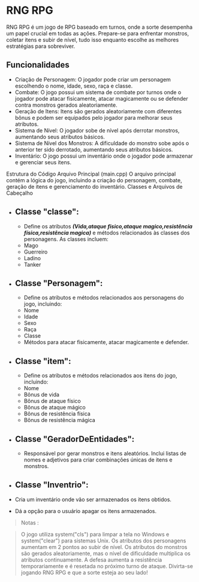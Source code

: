 
# RNG RPG

RNG RPG é um jogo de RPG baseado em turnos, onde a sorte desempenha um papel crucial em todas as ações. Prepare-se para enfrentar monstros, coletar itens e subir de nível, tudo isso enquanto escolhe as melhores estratégias para sobreviver.


## Funcionalidades
 * Criação de Personagem: O jogador pode criar um personagem escolhendo o nome, idade, sexo, raça e classe.
 * Combate: O jogo possui um sistema de combate por turnos onde o jogador pode atacar fisicamente, atacar magicamente ou se defender contra monstros gerados aleatoriamente.
 * Geração de Itens: Itens são gerados aleatoriamente com diferentes bônus e podem ser equipados pelo jogador para melhorar seus atributos.
 * Sistema de Nível: O jogador sobe de nível após derrotar monstros, aumentando seus atributos básicos.
 * Sistema de Nível dos Monstros: A dificuldade do monstro sobe após o anterior ter sido derrotado, aumentando seus atributos básicos.
 * Inventário: O jogo possui um inventário onde o jogador pode armazenar e gerenciar seus itens.


Estrutura do Código
Arquivo Principal (main.cpp)
O arquivo principal contém a lógica do jogo, incluindo a criação do personagem, combate, geração de itens e gerenciamento do inventário.
Classes e Arquivos de Cabeçalho

* ## Classe "classe":
   * Define os atributos ***(Vida,ataque fisico,ataque magico,resistência física,resistência magica)*** e métodos relacionados às classes dos personagens. As classes incluem:
   * Mago
   * Guerreiro
   * Ladino
   * Tanker
* ## Classe "Personagem":
  * Define os atributos e métodos relacionados aos personagens do jogo, incluindo:
  * Nome
  * Idade
  * Sexo
  * Raça
  * Classe 
  * Métodos para atacar fisicamente, atacar magicamente e defender.

* ## Classe "item":
  * Define os atributos e métodos relacionados aos itens do jogo, incluindo:
  * Nome
  * Bônus de vida
  * Bônus de ataque físico
  * Bônus de ataque mágico
  * Bônus de resistência física
  * Bônus de resistência mágica

* ## Classe "GeradorDeEntidades":
  * Responsável por gerar monstros e itens aleatórios. Inclui listas de nomes e adjetivos para criar combinações únicas de itens e monstros.
  
* ## Classe "Inventrio":
 * Cria um inventário onde vão ser armazenados os itens obtidos.
 * Dá a opção para o usuário apagar os itens armazenados.

> Notas : 

> O jogo utiliza system("cls") para limpar a tela no Windows e system("clear") para sistemas Unix.
> Os atributos dos personagens aumentam em 2 pontos ao subir de nível.
> Os atributos do monstros são gerados aleatoriamente, mas o nível de dificuldade multiplica os atributos continuamente.
> A defesa aumenta a resistência temporariamente e é resetada no próximo turno de ataque.
> Divirta-se jogando RNG RPG e que a sorte esteja ao seu lado!






